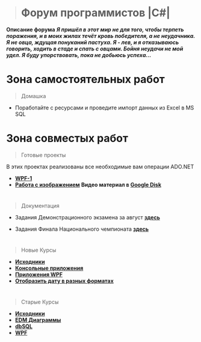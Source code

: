 ># Форум программистов |C#|
**Описание форума**
***Я пришёл в этот мир не для того, чтобы терпеть поражения, и в моих жилах течёт кровь победителя, а не неудачника. Я не овца, ждущая понуканий пастуха. Я - лев, и я отказываюсь говорить, ходить в стаде и спать с овцами.
Бойня неудачи не мой удел.
Я буду упорствовать, пока не добьюсь успеха...***

#

# Зона самостоятельных работ

> Домашка

+ Поработайте с ресурсами и проведите импорт данных из Excel в MS SQL

#

# Зона совместых работ

> Готовые проекты

В этих проектах реализованы все необходимые вам операции ADO.NET

+ **[WPF-1](https://github.com/vckit/C-Sharp-Forum/tree/master/Courses/WPF/WPF-1/WPF-1)**
+ **[Работа с изображением](https://github.com/vckit/C-Sharp-Forum/tree/master/Images/Images)**
**Видео материал в [Google Disk](https://drive.google.com/drive/folders/1xA61s8E5LGttc2gJT2xzSvb-zDsz0NrV)**

#

> Документация

+ Задания Демонстрационного экзамена за август **[здесь](https://github.com/vckit/C-Sharp-Forum/tree/master/Tasks%20Competation/Demo%20Teacher/09_1.9_9)**

+ Задания Финала Национального чемпионата **[здесь](https://github.com/vckit/C-Sharp-Forum/tree/master/Tasks%20Competation/WordlSkills%20NCH%202017)**

#

> Новые Курсы

+ **[Исходники](https://github.com/vckit/C-Sharp-Forum/tree/master/Courses)**
+ **[Консольные приложения](https://github.com/vckit/C-Sharp-Forum/tree/master/Courses/ConsoleApp)**
+ **[Приложения WPF](https://github.com/vckit/C-Sharp-Forum/tree/master/Courses/WPF)**
+ **[Отобразить дату в разных форматах](https://github.com/vckit/C-Sharp-Forum/blob/master/DateSort/DateSort/Program.cs)**

#

> Старые Курсы

+ **[Исходники](https://github.com/vckit/C-Sharp-Forum/tree/master/Olds)**
+ **[EDM Диаграммы](https://github.com/vckit/C-Sharp-Forum/tree/master/Olds/EDM%20Diagramm)**
+ **[dbSQL](https://github.com/vckit/C-Sharp-Forum/tree/master/Olds/SQL)**
+ **[WPF](https://github.com/vckit/C-Sharp-Forum/tree/master/Olds/WPF)**
